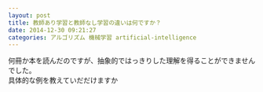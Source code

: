 ```yaml
---
layout: post
title: 教師あり学習と教師なし学習の違いは何ですか？
date: 2014-12-30 09:21:27
categories: アルゴリズム 機械学習 artificial-intelligence
---
```

<p>何冊か本を読んだのですが、抽象的ではっきりした理解を得ることができませんでした。<br>
具体的な例を教えていだだけますか</p>
